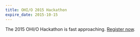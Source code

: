 ```yaml
---
title: OHI/O 2015 Hackathon
expire_date: 2015-10-15
---
```


The 2015 OHI/O Hackathon is fast approaching. [Register now](http://hack.osu.edu/).

